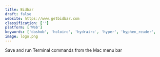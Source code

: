 ```yaml
---
title: Bidbar
draft: false 
website: https://www.getbidbar.com
classification: ['']
platform: ['Web']
keywords: ['dashob', 'holoirc', 'hydrairc', 'hyper', 'hyphen_reader', 'quassel_irc', 'qwebirc', 'signalejs', 'splunk', 'sutihr', 'ten_hands', 'termbar', 'terminal_on_fb_messenger', 'termpage', 'textual', 'wtfutil', 'windows_terminal', 'console.chat', 'irssi', 'logstash']
image: logo.png
---
```

Save and run Terminal commands from the Mac menu bar